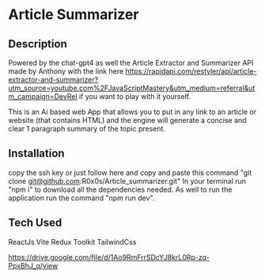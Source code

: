 # Article Summarizer

## Description
Powered by the chat-gpt4 as well the Article Extractor and Summarizer API made by Anthony
with the link here https://rapidapi.com/restyler/api/article-extractor-and-summarizer?utm_source=youtube.com%2FJavaScriptMastery&utm_medium=referral&utm_campaign=DevRel
if you want to play with it yourself.

This is an Ai based web App that allows you to put in any link to an article or website (that contains HTML) and the engine will generate
a concise and clear 1 paragraph summary of the topic present. 

## Installation
copy the ssh key or just follow here and copy and paste this command "git clone git@github.com:R0x0s/Article_summarizer.git"
In your terminal run "npm i" to download all the dependencies needed.
As well to run the application run the command "npm run dev".


## Tech Used
ReactJs
Vite
Redux Toolkit
TailwindCss


https://drive.google.com/file/d/1Ao9RmFrrSDcYJ8krL0Rp-zq-PpxBhJ_q/view


